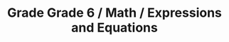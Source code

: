 ---
title: "Grade Grade 6 / Math / Expressions and Equations"
subject: "math"
grade: "6"
area: "ee"
next_steps:
  - instructions: "With your student, look at the price and the net weight of boxes of cereal. Decide which cereal costs the least per ounce. Find the temperatures of 5 cities (some negative) to analyze on a number line, and examine absolute value as a distance. "
  - instructions: "With your student, discuss why you would rewrite expressions in different forms; for example, to visualize percentage increases. "
  - instructions: "With your student, solve multi-step problems with three-dimensional figures; for example, the volume of a cylinder given its height and surface area. "
  - instructions: "With your student, solve multi-step problems using different mathematical models and discuss the advantages of each model. ∙With your student, discuss complex problems that were solved incorrectly. Develop explanations for better solution paths."
---